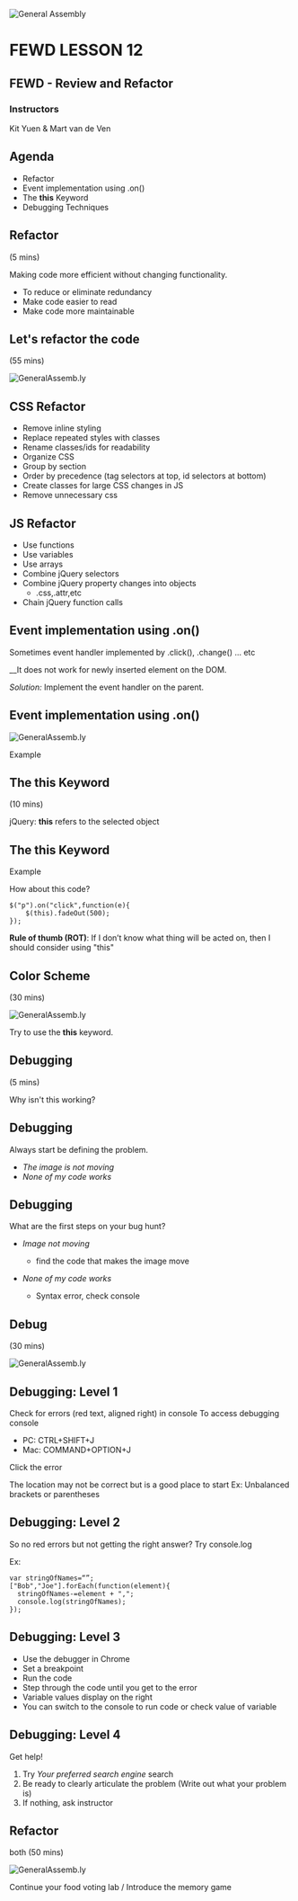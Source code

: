 ![General Assembly](../assets/images/ga.png)
# FEWD LESSON 12

## FEWD - Review and Refactor

### Instructors
Kit Yuen & Mart van de Ven



## Agenda
<aside class="notes"></aside>

* Refactor
* Event implementation using .on()
* The __this__ Keyword
* Debugging Techniques



## Refactor
<aside class="notes">(5 mins)</aside>

Making code more efficient without changing functionality.

* To reduce or eliminate redundancy
* Make code easier to read
* Make code more maintainable



## Let's refactor the code
<aside class="notes">(55 mins)</aside>

![GeneralAssemb.ly](../assets/images/icons/code_along.png)



## CSS Refactor
<aside class="notes"></aside>

* Remove inline styling
* Replace repeated styles with classes
* Rename classes/ids for readability
* Organize CSS
* Group by section
* Order by precedence (tag selectors at top, id selectors at bottom)
* Create classes for large CSS changes in JS
* Remove unnecessary css



## JS Refactor
<aside class="notes"></aside>

* Use functions
* Use variables
* Use arrays
* Combine jQuery selectors
* Combine jQuery property changes into objects
  * .css,.attr,etc
* Chain jQuery function calls



## Event implementation using .on()
<aside class="notes"></aside>

Sometimes event handler implemented by .click(), .change() ... etc

__It does not work for newly inserted element on the DOM.

_Solution:_ Implement the event handler on the parent.



## Event implementation using .on()
<aside class="notes"></aside>

![GeneralAssemb.ly](../assets/images/icons/code_along.png)

Example



## The __this__ Keyword
<aside class="notes">(10 mins)</aside>

jQuery: __this__ refers to the selected object



## The __this__ Keyword
<aside class="notes"></aside>

Example

How about this code?

```
$("p").on("click",function(e){
    $(this).fadeOut(500);
});
```

__Rule of thumb (ROT)__: If I don’t know what thing will be acted on, then I should consider using "this"



## Color Scheme
<aside class="notes">(30 mins)</aside>

![GeneralAssemb.ly](../assets/images/icons/code_along.png)

Try to use the __this__ keyword.



## Debugging
<aside class="notes">(5 mins)</aside>

Why isn't this working?



## Debugging
<aside class="notes"></aside>

Always start be defining the problem. 

* _The image is not moving_
* _None of my code works_



## Debugging
<aside class="notes"></aside>

What are the first steps on your bug hunt?

* _Image not moving_
  * find the code that makes the image move

* _None of my code works_
  * Syntax error, check console



## Debug
<aside class="notes">(30 mins)</aside>

![GeneralAssemb.ly](../assets/images/icons/code_along.png)



## Debugging: Level __1__
<aside class="notes"></aside>

Check for errors (red text, aligned right) in console
To access debugging console
  
  * PC: CTRL+SHIFT+J
  * Mac: COMMAND+OPTION+J

Click the error

The location may not be correct but is a good place to start
Ex: Unbalanced brackets or parentheses



## Debugging: Level __2__
<aside class="notes"></aside>

So no red errors but not getting the right answer?
Try console.log

Ex: 

```
var stringOfNames=“”;
["Bob","Joe"].forEach(function(element){
  stringOfNames-=element + ",";
  console.log(stringOfNames);
});
```



## Debugging: Level __3__
<aside class="notes"></aside>

* Use the debugger in Chrome
* Set a breakpoint
* Run the code
* Step through the code until you get to the error
* Variable values display on the right
* You can switch to the console to run code or check value of variable



## Debugging: Level __4__
<aside class="notes"></aside>

Get help!

1. Try _Your preferred search engine_ search
1. Be ready to clearly articulate the problem (Write out what your problem is) 
1. If nothing, ask instructor



## Refactor
<aside class="notes">both (50 mins)</aside>

![GeneralAssemb.ly](../assets/images/icons/exercise_icon_md.png)

Continue your food voting lab / Introduce the memory game